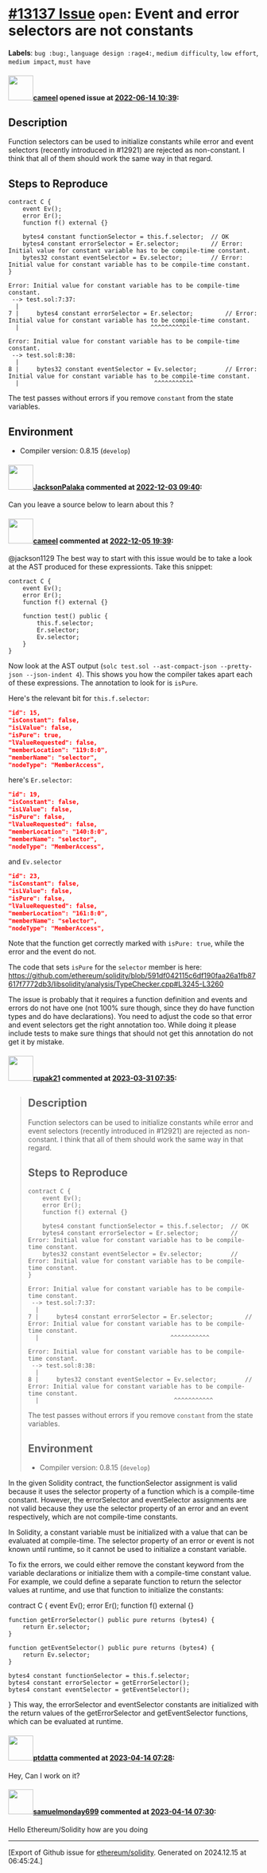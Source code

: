 # [\#13137 Issue](https://github.com/ethereum/solidity/issues/13137) `open`: Event and error selectors are not constants
**Labels**: `bug :bug:`, `language design :rage4:`, `medium difficulty`, `low effort`, `medium impact`, `must have`


#### <img src="https://avatars.githubusercontent.com/u/137030?v=4" width="50">[cameel](https://github.com/cameel) opened issue at [2022-06-14 10:39](https://github.com/ethereum/solidity/issues/13137):

## Description
Function selectors can be used to initialize constants while error and event selectors (recently introduced in #12921) are rejected as non-constant. I think that all of them should work the same way in that regard.

## Steps to Reproduce

```solidity
contract C {
    event Ev();
    error Er();
    function f() external {}

    bytes4 constant functionSelector = this.f.selector;  // OK
    bytes4 constant errorSelector = Er.selector;         // Error: Initial value for constant variable has to be compile-time constant.
    bytes32 constant eventSelector = Ev.selector;        // Error: Initial value for constant variable has to be compile-time constant.
}
```
```
Error: Initial value for constant variable has to be compile-time constant.
 --> test.sol:7:37:
  |
7 |     bytes4 constant errorSelector = Er.selector;         // Error: Initial value for constant variable has to be compile-time constant.
  |                                     ^^^^^^^^^^^

Error: Initial value for constant variable has to be compile-time constant.
 --> test.sol:8:38:
  |
8 |     bytes32 constant eventSelector = Ev.selector;        // Error: Initial value for constant variable has to be compile-time constant.
  |                                      ^^^^^^^^^^^            
```

The test passes without errors if you remove `constant` from the state variables.

## Environment

- Compiler version: 0.8.15 (`develop`)

#### <img src="https://avatars.githubusercontent.com/u/86737088?u=f3a15ab17d74305fd7a095224aa488fae9583498&v=4" width="50">[JacksonPalaka](https://github.com/JacksonPalaka) commented at [2022-12-03 09:40](https://github.com/ethereum/solidity/issues/13137#issuecomment-1336123726):

Can you leave a source below to learn about this ?

#### <img src="https://avatars.githubusercontent.com/u/137030?v=4" width="50">[cameel](https://github.com/cameel) commented at [2022-12-05 19:39](https://github.com/ethereum/solidity/issues/13137#issuecomment-1338051885):

@jackson1129 The best way to start with this issue would be to take a look at the AST produced for these expressionts. Take this snippet:
```solidity
contract C {
    event Ev();
    error Er();
    function f() external {}

    function test() public {
        this.f.selector;
        Er.selector;
        Ev.selector;
    }
}
```

Now look at the AST output (`solc test.sol --ast-compact-json --pretty-json --json-indent 4`). This shows you how the compiler takes apart each of these expressions. The annotation to look for is `isPure`. 

Here's the relevant bit for `this.f.selector`:
```json
"id": 15,
"isConstant": false,
"isLValue": false,
"isPure": true,
"lValueRequested": false,
"memberLocation": "119:8:0",
"memberName": "selector",
"nodeType": "MemberAccess",
```
here's `Er.selector`:
```json
"id": 19,
"isConstant": false,
"isLValue": false,
"isPure": false,
"lValueRequested": false,
"memberLocation": "140:8:0",
"memberName": "selector",
"nodeType": "MemberAccess",
```
and `Ev.selector`
```json
"id": 23,
"isConstant": false,
"isLValue": false,
"isPure": false,
"lValueRequested": false,
"memberLocation": "161:8:0",
"memberName": "selector",
"nodeType": "MemberAccess",
```

Note that the function get correctly marked with `isPure: true`, while the error and the event do not.

The code that sets `isPure` for the `selector` member is here: https://github.com/ethereum/solidity/blob/591df042115c6df190faa26a1fb87617f7772db3/libsolidity/analysis/TypeChecker.cpp#L3245-L3260

The issue is probably that it requires a function definition and events and errors do not have one (not 100% sure though, since they do have function types and do have declarations). You need to adjust the code so that error and event selectors get the right annotation too. While doing it please include tests to make sure things that should not get this annotation do not get it by mistake.

#### <img src="https://avatars.githubusercontent.com/u/76142871?v=4" width="50">[rupak21](https://github.com/rupak21) commented at [2023-03-31 07:35](https://github.com/ethereum/solidity/issues/13137#issuecomment-1491447405):

> ## Description
> Function selectors can be used to initialize constants while error and event selectors (recently introduced in #12921) are rejected as non-constant. I think that all of them should work the same way in that regard.
> 
> ## Steps to Reproduce
> ```solidity
> contract C {
>     event Ev();
>     error Er();
>     function f() external {}
> 
>     bytes4 constant functionSelector = this.f.selector;  // OK
>     bytes4 constant errorSelector = Er.selector;         // Error: Initial value for constant variable has to be compile-time constant.
>     bytes32 constant eventSelector = Ev.selector;        // Error: Initial value for constant variable has to be compile-time constant.
> }
> ```
> 
> ```
> Error: Initial value for constant variable has to be compile-time constant.
>  --> test.sol:7:37:
>   |
> 7 |     bytes4 constant errorSelector = Er.selector;         // Error: Initial value for constant variable has to be compile-time constant.
>   |                                     ^^^^^^^^^^^
> 
> Error: Initial value for constant variable has to be compile-time constant.
>  --> test.sol:8:38:
>   |
> 8 |     bytes32 constant eventSelector = Ev.selector;        // Error: Initial value for constant variable has to be compile-time constant.
>   |                                      ^^^^^^^^^^^            
> ```
> 
> The test passes without errors if you remove `constant` from the state variables.
> 
> ## Environment
> * Compiler version: 0.8.15 (`develop`)

In the given Solidity contract, the functionSelector assignment is valid because it uses the selector property of a function which is a compile-time constant. However, the errorSelector and eventSelector assignments are not valid because they use the selector property of an error and an event respectively, which are not compile-time constants.

In Solidity, a constant variable must be initialized with a value that can be evaluated at compile-time. The selector property of an error or event is not known until runtime, so it cannot be used to initialize a constant variable.

To fix the errors, we could either remove the constant keyword from the variable declarations or initialize them with a compile-time constant value. For example, we could define a separate function to return the selector values at runtime, and use that function to initialize the constants:


contract C {
    event Ev();
    error Er();
    function f() external {}

    function getErrorSelector() public pure returns (bytes4) {
        return Er.selector;
    }

    function getEventSelector() public pure returns (bytes4) {
        return Ev.selector;
    }

    bytes4 constant functionSelector = this.f.selector;
    bytes4 constant errorSelector = getErrorSelector();
    bytes4 constant eventSelector = getEventSelector();
}
This way, the errorSelector and eventSelector constants are initialized with the return values of the getErrorSelector and getEventSelector functions, which can be evaluated at runtime.

#### <img src="https://avatars.githubusercontent.com/u/94271200?u=1352655d2f9c437f529b85435fc7ca61031de4aa&v=4" width="50">[ptdatta](https://github.com/ptdatta) commented at [2023-04-14 07:28](https://github.com/ethereum/solidity/issues/13137#issuecomment-1508053975):

Hey, Can I work on  it?

#### <img src="https://avatars.githubusercontent.com/u/105062476?v=4" width="50">[samuelmonday699](https://github.com/samuelmonday699) commented at [2023-04-14 07:30](https://github.com/ethereum/solidity/issues/13137#issuecomment-1508056063):

Hello Ethereum/Solidity how are you doing


-------------------------------------------------------------------------------



[Export of Github issue for [ethereum/solidity](https://github.com/ethereum/solidity). Generated on 2024.12.15 at 06:45:24.]
